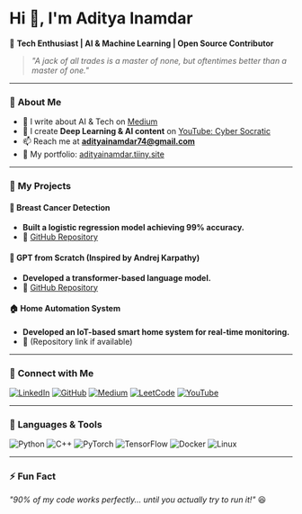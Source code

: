 # Hi 👋, I'm Aditya Inamdar

🚀 **Tech Enthusiast | AI & Machine Learning | Open Source Contributor**

> *"A jack of all trades is a master of none, but oftentimes better than a master of one."*

---

### 🔹 **About Me**
- 📝 I write about AI & Tech on [Medium](https://medium.com/@inamdaraditya98)
- 🎥 I create **Deep Learning & AI content** on [YouTube: Cyber Socratic](https://www.youtube.com/@cybersocratic)
- 📫 Reach me at **adityainamdar74@gmail.com**
- 📄 My portfolio: [adityainamdar.tiiny.site](https://adityainamdar.tiiny.site)

---

### 🔹 **My Projects**
#### 🏥 **Breast Cancer Detection**  
- **Built a logistic regression model achieving 99% accuracy.**
- 🔗 [GitHub Repository](https://github.com/AdityaInamdar334/breast-cancer-logistic-regression)

#### 🤖 **GPT from Scratch (Inspired by Andrej Karpathy)**  
- **Developed a transformer-based language model.**
- 🔗 [GitHub Repository](https://github.com/AdityaInamdar334/gpt-from-scratch)

#### 🏠 **Home Automation System**  
- **Developed an IoT-based smart home system for real-time monitoring.**  
- 🔗 (Repository link if available)

---

### 🔹 **Connect with Me**
[![LinkedIn](https://img.shields.io/badge/-LinkedIn-0077B5?style=flat&logo=linkedin&logoColor=white)](https://www.linkedin.com/in/adityainamdar1)
[![GitHub](https://img.shields.io/badge/-GitHub-181717?style=flat&logo=github&logoColor=white)](https://github.com/AdityaInamdar334)
[![Medium](https://img.shields.io/badge/-Medium-000000?style=flat&logo=medium&logoColor=white)](https://medium.com/@inamdaraditya98)
[![LeetCode](https://img.shields.io/badge/-LeetCode-FFA116?style=flat&logo=leetcode&logoColor=white)](https://www.leetcode.com/adityainamdar74)
[![YouTube](https://img.shields.io/badge/-YouTube-FF0000?style=flat&logo=youtube&logoColor=white)](https://www.youtube.com/@cybersocratic)

---

### 🔹 **Languages & Tools**
![Python](https://img.shields.io/badge/-Python-3776AB?style=flat&logo=python&logoColor=white)
![C++](https://img.shields.io/badge/-C++-00599C?style=flat&logo=c%2B%2B&logoColor=white)
![PyTorch](https://img.shields.io/badge/-PyTorch-EE4C2C?style=flat&logo=pytorch&logoColor=white)
![TensorFlow](https://img.shields.io/badge/-TensorFlow-FF6F00?style=flat&logo=tensorflow&logoColor=white)
![Docker](https://img.shields.io/badge/-Docker-2496ED?style=flat&logo=docker&logoColor=white)
![Linux](https://img.shields.io/badge/-Linux-FCC624?style=flat&logo=linux&logoColor=black)

---

### ⚡ **Fun Fact**
*"90% of my code works perfectly... until you actually try to run it!"* 😆
